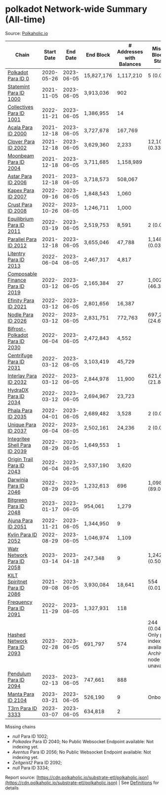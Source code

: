 # polkadot Network-wide Summary (All-time)

Source: [Polkaholic.io](https://polkaholic.io)


| Chain            | Start Date | End Date | End Block | # Addresses with Balances | Missing Blocks / Status |
| ---------------- | ---------- | ---------| --------- | ------------------------- | ----------------------- |
| [Polkadot Para ID 0](/polkadot/0-polkadot) | 2020-05-26 | 2023-06-05 | 15,827,176 |  1,117,210 | 5 (0.00%)  |
| [Statemint Para ID 1000](/polkadot/1000-statemint) | 2021-11-05 | 2023-06-05 | 3,913,036 |  902 |    |
| [Collectives Para ID 1001](/polkadot/1001-collectives) | 2022-11-21 | 2023-06-05 | 1,386,955 |  14 |    |
| [Acala Para ID 2000](/polkadot/2000-acala) | 2021-12-18 | 2023-06-05 | 3,727,678 |  167,769 |    |
| [Clover Para ID 2002](/polkadot/2002-clover) | 2021-12-18 | 2023-06-05 | 3,629,360 |  2,233 | 12,106 (0.33%)  |
| [Moonbeam Para ID 2004](/polkadot/2004-moonbeam) | 2021-12-18 | 2023-06-05 | 3,711,685 |  1,158,989 |    |
| [Astar Para ID 2006](/polkadot/2006-astar) | 2021-12-18 | 2023-06-05 | 3,718,573 |  508,067 |    |
| [Kapex Para ID 2007](/polkadot/2007-kapex) | 2022-09-16 | 2023-06-05 | 1,848,543 |  1,060 |    |
| [Crust Para ID 2008](/polkadot/2008-crust) | 2022-10-26 | 2023-06-05 | 1,246,711 |  1,000 |    |
| [Equilibrium Para ID 2011](/polkadot/2011-equilibrium) | 2022-03-19 | 2023-06-05 | 2,519,753 |  8,591 | 2 (0.00%)  |
| [Parallel Para ID 2012](/polkadot/2012-parallel) | 2021-12-18 | 2023-06-05 | 3,655,046 |  47,788 | 1,148 (0.03%)  |
| [Litentry Para ID 2013](/polkadot/2013-litentry) | 2022-06-04 | 2023-06-05 | 2,467,317 |  4,817 |    |
| [Composable Finance Para ID 2019](/polkadot/2019-composable) | 2022-03-12 | 2023-06-05 | 2,165,384 |  27 | 1,002,643 (46.30%)  |
| [Efinity Para ID 2021](/polkadot/2021-efinity) | 2022-03-12 | 2023-06-05 | 2,801,656 |  16,387 |    |
| [Nodle Para ID 2026](/polkadot/2026-nodle) | 2022-03-12 | 2023-06-05 | 2,831,751 |  772,763 | 697,249 (24.62%)  |
| [Bifrost-Polkadot Para ID 2030](/polkadot/2030-bifrost-dot) | 2022-06-04 | 2023-06-05 | 2,472,843 |  4,552 |    |
| [Centrifuge Para ID 2031](/polkadot/2031-centrifuge) | 2022-03-12 | 2023-06-05 | 3,103,419 |  45,729 |    |
| [Interlay Para ID 2032](/polkadot/2032-interlay) | 2022-03-12 | 2023-06-05 | 2,844,978 |  11,900 | 621,626 (21.85%)  |
| [HydraDX Para ID 2034](/polkadot/2034-hydradx) | 2022-03-12 | 2023-06-05 | 2,694,967 |  23,723 |    |
| [Phala Para ID 2035](/polkadot/2035-phala) | 2022-04-01 | 2023-06-05 | 2,689,482 |  3,528 | 2 (0.00%)  |
| [Unique Para ID 2037](/polkadot/2037-unique) | 2022-06-04 | 2023-06-05 | 2,502,161 |  24,236 | 2 (0.00%)  |
| [Integritee Shell Para ID 2039](/polkadot/2039-integritee-shell) | 2022-08-29 | 2023-06-05 | 1,649,553 |  1 |    |
| [Origin Trail Para ID 2043](/polkadot/2043-origintrail) | 2022-06-04 | 2023-06-05 | 2,537,190 |  3,620 |    |
| [Darwinia Para ID 2046](/polkadot/2046-darwinia) | 2022-08-29 | 2023-06-05 | 1,232,613 |  696 | 1,098,150 (89.09%)  |
| [Bitgreen Para ID 2048](/polkadot/2048-bitgreen) | 2023-01-17 | 2023-06-05 | 954,061 |  1,279 |    |
| [Ajuna Para ID 2051](/polkadot/2051-ajuna) | 2022-11-21 | 2023-06-05 | 1,344,950 |  9 |    |
| [Kylin Para ID 2052](/polkadot/2052-kylin) | 2022-08-29 | 2023-06-05 | 1,046,974 |  1,109 |    |
| [Watr Network Para ID 2058](/polkadot/2058-watr) | 2023-03-14 | 2023-04-18 | 247,348 |  9 | 1,242 (0.50%)  |
| [KILT Spiritnet Para ID 2086](/polkadot/2086-kilt) | 2021-09-08 | 2023-06-05 | 3,930,084 |  18,641 | 554 (0.01%)  |
| [Frequency Para ID 2091](/polkadot/2091-frequency) | 2022-11-29 | 2023-06-05 | 1,327,931 |  118 |    |
| [Hashed Network Para ID 2093](/polkadot/2093-hashed) | 2023-02-28 | 2023-06-05 | 691,797 |  574 | 244 (0.04%) Only partial index available: Archive node unavailable |
| [Pendulum Para ID 2094](/polkadot/2094-pendulum) | 2023-02-13 | 2023-06-05 | 747,661 |  888 |    |
| [Manta Para ID 2104](/polkadot/2104-manta) | 2023-03-21 | 2023-06-05 | 526,190 |  9 |   Onboarding |
| [T3rn Para ID 3333](/polkadot/3333-t3rn) | 2023-03-07 | 2023-06-05 | 634,818 |  2 |    |

Missing chains


* *null* Para ID 1002; 
* *Polkadex* Para ID 2040; No Public Websocket Endpoint available: Not indexing yet.
* *Aventus* Para ID 2056; No Public Websocket Endpoint available: Not indexing yet.
* *Zeitgeist2* Para ID 2092; 
* *null* Para ID 3334; 

Report source: [https://cdn.polkaholic.io/substrate-etl/polkaholic.json](https://cdn.polkaholic.io/substrate-etl/polkaholic.json) | See [Definitions](/DEFINITIONS.md) for details
